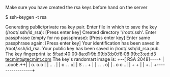 Make sure you have created the rsa keys before hand on the server

$ ssh-keygen -t rsa

Generating public/private rsa key pair.
Enter file in which to save the key (/root/.ssh/id_rsa): [Press enter key]
Created directory '/root/.ssh'.
Enter passphrase (empty for no passphrase): [Press enter key]
Enter same passphrase again: [Press enter key]
Your identification has been saved in /root/.ssh/id_rsa.
Your public key has been saved in /root/.ssh/id_rsa.pub.
The key fingerprint is:
5f:ad:40:00:8a:d1:9b:99:b3:b0:f8:08:99:c3:ed:d3 tecmint@tecmint.com
The key's randomart image is:
+--[ RSA 2048]----+
|        ..oooE.++|
|         o. o.o  |
|          ..   . |
|         o  . . o|
|        S .  . + |
|       . .    . o|
|      . o o    ..|
|       + +       |
|        +.       |
+-----------------+
